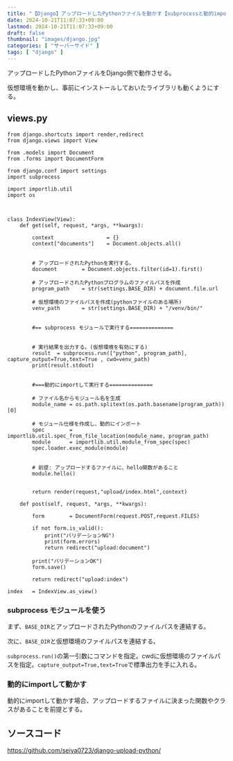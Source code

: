 ```yaml
---
title: "【Django】アップロードしたPythonファイルを動かす【subprocessと動的import】"
date: 2024-10-21T11:07:33+09:00
lastmod: 2024-10-21T11:07:33+09:00
draft: false
thumbnail: "images/django.jpg"
categories: [ "サーバーサイド" ]
tags: [ "django" ]
---
```



アップロードしたPythonファイルをDjango側で動作させる。

仮想環境を動かし、事前にインストールしておいたライブラリも動くようにする。


## views.py 

```
from django.shortcuts import render,redirect
from django.views import View

from .models import Document
from .forms import DocumentForm

from django.conf import settings
import subprocess

import importlib.util
import os



class IndexView(View):
    def get(self, request, *args, **kwargs):

        context                 = {}
        context["documents"]    = Document.objects.all()


        # アップロードされたPythonを実行する。
        document        = Document.objects.filter(id=1).first()

        # アップロードされたPythonプログラムのファイルパスを作成
        program_path    = str(settings.BASE_DIR) + document.file.url

        # 仮想環境のファイルパスを作成(pythonファイルのある場所)
        venv_path       = str(settings.BASE_DIR) + "/venv/bin/"


        #== subprocess モジュールで実行する==============

    
        # 実行結果を出力する。(仮想環境を有効にする)
        result  = subprocess.run(["python", program_path], capture_output=True,text=True , cwd=venv_path)
        print(result.stdout)


        #===動的にimportして実行する==============

        # ファイル名からモジュール名を生成
        module_name = os.path.splitext(os.path.basename(program_path))[0]

        # モジュール仕様を作成し、動的にインポート
        spec        = importlib.util.spec_from_file_location(module_name, program_path)
        module      = importlib.util.module_from_spec(spec)
        spec.loader.exec_module(module)
    

        # 前提: アップロードするファイルに、hello関数があること
        module.hello()


        return render(request,"upload/index.html",context)

    def post(self, request, *args, **kwargs):

        form        = DocumentForm(request.POST,request.FILES)

        if not form.is_valid():
            print("バリデーションNG")
            print(form.errors)
            return redirect("upload:document")

        print("バリデーションOK")
        form.save()

        return redirect("upload:index")

index   = IndexView.as_view()
```

### subprocess モジュールを使う

まず、`BASE_DIR`とアップロードされたPythonのファイルパスを連結する。

次に、`BASE_DIR`と仮想環境のファイルパスを連結する。

`subprocess.run()`の第一引数にコマンドを指定。cwdに仮想環境のファイルパスを指定。`capture_output=True,text=True`で標準出力を手に入れる。


### 動的にimportして動かす

動的にimportして動かす場合、アップロードするファイルに決まった関数やクラスがあることを前提とする。


## ソースコード

https://github.com/seiya0723/django-upload-python/



